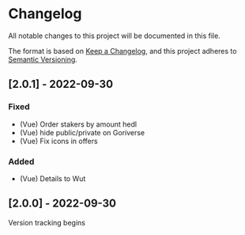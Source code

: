 # Changelog

All notable changes to this project will be documented in this file.

The format is based on [Keep a Changelog](https://keepachangelog.com/en/1.0.0/),
and this project adheres to
[Semantic Versioning](https://semver.org/spec/v2.0.0.html).

## [2.0.1] - 2022-09-30

### Fixed

- (Vue) Order stakers by amount hedl
- (Vue) hide public/private on Goriverse
- (Vue) Fix icons in offers

### Added

- (Vue) Details to Wut

## [2.0.0] - 2022-09-30

Version tracking begins
